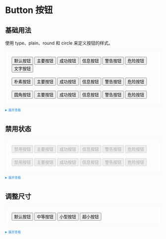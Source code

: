 <script setup>
    import {Button} from "kitty-ui"
</script>
<style>
    .example{
        border: 1px solid #f5f5f5;
        border-radius: 5px;
        padding:20px
    }
    .k-button {
        margin:10px 5px
    }
    
    details > summary:first-of-type {
        font-size: 10px;
        padding: 8px 0;
        cursor: pointer;
        color: #1989fa;
    }
</style>

# Button 按钮

## 基础用法

使用 type、plain、round 和 circle 来定义按钮的样式。

<div class="example">
    <div>
        <Button>默认按钮</Button>
        <Button type="primary">主要按钮</Button>
        <Button type="success">成功按钮</Button>
        <Button type="info">信息按钮</Button>
        <Button type="warning">警告按钮</Button>
        <Button type="danger">危险按钮</Button>
        <Button type="text">文字按钮</Button>
        <br>
        <br>
        <Button plain>朴素按钮</Button>
        <Button type="primary" plain>主要按钮</Button>
        <Button type="success" plain>成功按钮</Button>
        <Button type="info" plain>信息按钮</Button>
        <Button type="warning" plain>警告按钮</Button>
        <Button type="danger" plain>危险按钮</Button>
        <br>
        <br>
        <Button round>圆角按钮</Button>
        <Button type="primary" round>主要按钮</Button>
        <Button type="success" round>成功按钮</Button>
        <Button type="info" round>信息按钮</Button>
        <Button type="warning" round>警告按钮</Button>
        <Button type="danger" round>危险按钮</Button>
    </div>
</div>

<details>
<summary>展开查看</summary>

```vue
<template>
  <div>
    <Button>默认按钮</Button>
    <Button type="primary">主要按钮</Button>
    <Button type="success">成功按钮</Button>
    <Button type="info">信息按钮</Button>
    <Button type="warning">警告按钮</Button>
    <Button type="danger">危险按钮</Button>
    <Button type="text">文字按钮</Button>
    <br />
    <br />
    <Button plain>朴素按钮</Button>
    <Button type="primary" plain>主要按钮</Button>
    <Button type="success" plain>成功按钮</Button>
    <Button type="info" plain>信息按钮</Button>
    <Button type="warning" plain>警告按钮</Button>
    <Button type="danger" plain>危险按钮</Button>
    <br />
    <br />
    <Button round>圆角按钮</Button>
    <Button type="primary" round>主要按钮</Button>
    <Button type="success" round>成功按钮</Button>
    <Button type="info" round>信息按钮</Button>
    <Button type="warning" round>警告按钮</Button>
    <Button type="danger" round>危险按钮</Button>
  </div>
</template>
<script lang="ts" setup>
import { Button } from "kitty-ui";
</script>
<style>
.k-button {
  margin-right: 10px;
}
</style>
```

</details>

## 禁用状态

<div class="example">
    <div>
        <Button disabled>禁用按钮</Button>
        <Button type="primary" disabled>主要按钮</Button>
        <Button type="success" disabled>成功按钮</Button>
        <Button type="info" disabled>信息按钮</Button>
        <Button type="warning" disabled>警告按钮</Button>
        <Button type="danger" disabled>危险按钮</Button>
        <br>
        <br>
        <Button disabled>禁用按钮</Button>
        <Button type="primary" disabled plain>主要按钮</Button>
        <Button type="success" disabled plain>成功按钮</Button>
        <Button type="info" disabled plain>信息按钮</Button>
        <Button type="warning" disabled plain>警告按钮</Button>
        <Button type="danger" disabled plain>危险按钮</Button>
    </div>
</div>

<details>
<summary>展开查看</summary>

```vue
<template>
  <div>
    <Button disabled>禁用按钮</Button>
    <Button type="primary" disabled>主要按钮</Button>
    <Button type="success" disabled>成功按钮</Button>
    <Button type="info" disabled>信息按钮</Button>
    <Button type="warning" disabled>警告按钮</Button>
    <Button type="danger" disabled>危险按钮</Button>
    <br />
    <br />
    <Button disabled>禁用按钮</Button>
    <Button type="primary" disabled plain>主要按钮</Button>
    <Button type="success" disabled plain>成功按钮</Button>
    <Button type="info" disabled plain>信息按钮</Button>
    <Button type="warning" disabled plain>警告按钮</Button>
    <Button type="danger" disabled plain>危险按钮</Button>
  </div>
</template>
<script lang="ts" setup>
import { Button } from "kitty-ui";
</script>
<style>
.k-button {
  margin-right: 10px;
}
</style>
```

</details>

## 调整尺寸

<div class="example">
    <div>
        <Button>默认按钮</Button>
        <Button size="medium">中等按钮</Button>
        <Button size="small">小型按钮</Button>
        <Button size="mini">超小按钮</Button>
    </div>
</div>

<details>
<summary>展开查看</summary>

```vue
<template>
  <div>
    <Button>默认按钮</Button>
    <Button size="medium">中等按钮</Button>
    <Button size="small">小型按钮</Button>
    <Button size="mini">超小按钮</Button>
  </div>
</template>
<script lang="ts" setup>
import { Button } from "kitty-ui";
</script>
<style>
.k-button {
  margin-right: 10px;
}
</style>
```

</details>
